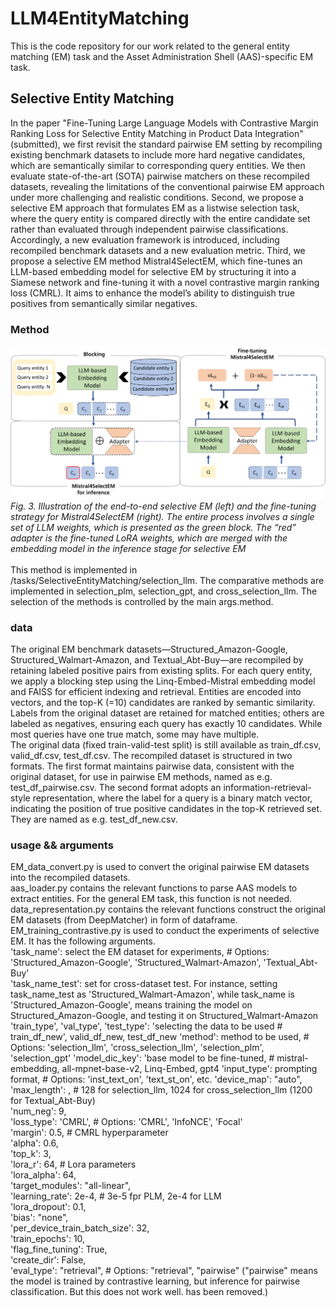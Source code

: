 # LLM4EntityMatching
This is the code repository for our work related to the general entity matching (EM) task and the Asset Administration Shell (AAS)-specific EM task.
## Selective Entity Matching
In the paper "Fine-Tuning Large Language Models with Contrastive Margin Ranking Loss for Selective Entity Matching in Product Data Integration" (submitted), we first revisit the standard pairwise EM setting by recompiling existing benchmark datasets to include more hard negative candidates, which are semantically similar to corresponding query entities. We then evaluate state-of-the-art (SOTA) pairwise matchers on these recompiled datasets, revealing the limitations of the conventional pairwise EM approach under more challenging and realistic conditions. Second, we propose a selective EM approach that formulates EM as a listwise selection task, where the query entity is compared directly with the entire candidate set rather than evaluated through independent pairwise classifications. Accordingly, a new evaluation framework is introduced, including recompiled benchmark datasets and a new evaluation metric. Third, we propose a selective EM method Mistral4SelectEM, which fine-tunes an LLM-based embedding model for selective EM by structuring it into a Siamese network and fine-tuning it with a novel contrastive margin ranking loss (CMRL). It aims to enhance the model’s ability to distinguish true positives from semantically similar negatives. 
### Method
![](/resource/Mistral4SelectEM.png)
*Fig. 3. Illustration of the end-to-end selective EM (left) and the fine-tuning strategy for Mistral4SelectEM (right). The entire process involves a single set of LLM weights, which is presented as the green block. The “red” adapter is the fine-tuned LoRA weights, which are merged with the embedding model in the inference stage for selective EM*<br>  
This method is implemented in /tasks/SelectiveEntityMatching/selection_llm. The comparative methods are implemented in selection_plm, selection_gpt, and cross_selection_llm. The selection of the methods is controlled by the main args.method.
### data
The original EM benchmark datasets—Structured_Amazon-Google, Structured_Walmart-Amazon, and Textual_Abt-Buy—are recompiled by retaining labeled positive pairs from existing splits. For each query entity, we apply a blocking step using the Linq-Embed-Mistral embedding model and FAISS for efficient indexing and retrieval. Entities are encoded into vectors, and the top-K (=10) candidates are ranked by semantic similarity. Labels from the original dataset are retained for matched entities; others are labeled as negatives, ensuring each query has exactly 10 candidates. While most queries have one true match, some may have multiple.  
The original data (fixed train-valid-test split) is still available as train_df.csv, valid_df.csv, test_df.csv. The recompiled dataset is structured in two formats. The first format maintains pairwise data, consistent with the original dataset, for use in pairwise EM methods, named as e.g. test_df_pairwise.csv. The second format adopts an information-retrieval-style representation, where the label for a query is a binary match vector, indicating the position of true positive candidates in the top-K retrieved set. They are named as e.g. test_df_new.csv.
### usage && arguments
EM_data_convert.py is used to convert the original pairwise EM datasets into the recompiled datasets.  
aas_loader.py contains the relevant functions to parse AAS models to extract entities. For the general EM task, this function is not needed.  
data_representation.py contains the relevant functions construct the original EM datasets (from DeepMatcher) in form of dataframe.  
EM_training_contrastive.py is used to conduct the experiments of selective EM. It has the following arguments.  
'task_name': select the EM dataset for experiments,  # Options: 'Structured_Amazon-Google', 'Structured_Walmart-Amazon', 'Textual_Abt-Buy'  
'task_name_test': set for cross-dataset test. For instance, setting task_name_test as 'Structured_Walmart-Amazon', while task_name is 'Structured_Amazon-Google', means training the model on Structured_Amazon-Google, and testing it on Structured_Walmart-Amazon  
'train_type', 'val_type', 'test_type': 'selecting the data to be used # train_df_new', valid_df_new, test_df_new
'method': method to be used,  # Options: 'selection_llm', 'cross_selection_llm', 'selection_plm', 'selection_gpt'
'model_dic_key': 'base model to be fine-tuned, # mistral-embedding, all-mpnet-base-v2, Linq-Embed, gpt4
'input_type': prompting format,  # Options: 'inst_text_on', 'text_st_on', etc.
'device_map': "auto",  
'max_length': , # 128 for selection_llm, 1024 for cross_selection_llm (1200 for Textual_Abt-Buy)  
'num_neg': 9,  
'loss_type': 'CMRL',  # Options: 'CMRL', 'InfoNCE', 'Focal'  
'margin': 0.5, # CMRL hyperparameter  
'alpha': 0.6,  
'top_k': 3,  
'lora_r': 64, # Lora parameters  
'lora_alpha': 64,  
'target_modules': "all-linear",  
'learning_rate': 2e-4, # 3e-5 fpr PLM, 2e-4 for LLM  
'lora_dropout': 0.1,  
'bias': "none",    
'per_device_train_batch_size': 32,  
'train_epochs': 10,  
'flag_fine_tuning': True,  
'create_dir': False,  
'eval_type': "retrieval",  # Options: "retrieval", "pairwise" ("pairwise" means the model is trained by contrastive learning, but inference for pairwise classification. But this does not work well. has been removed.)

